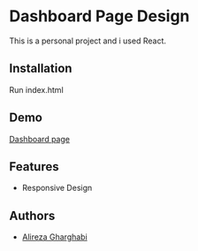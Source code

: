 
# Dashboard Page Design

This is a personal project and i used React.
## Installation

Run index.html


## Demo


[Dashboard page](https://alirezagh73.github.io/dashboard-design/)

    
## Features

- Responsive Design






## Authors

- [Alireza Gharghabi](https://github.com/alirezagh73)


